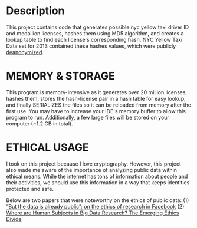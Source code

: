 # Description
This project contains code that generates possible nyc yellow taxi driver ID and medallion licenses, hashes them using MD5 algorithm, and creates a lookup table to find each license's corresponding hash. NYC Yellow Taxi Data set for 2013 contained these hashes values, which were publicly [deanonymized](https://tech.vijayp.ca/of-taxis-and-rainbows-f6bc289679a1#.pwo3p72k0). 

# MEMORY & STORAGE
This program is memory-intensive as it generates over 20 million licenses, hashes them, stores the hash-license pair in a hash table for easy lookup, and finally SERIALIZES the files so it can be reloaded from memory after the first use. You may have to increase your IDE's memory buffer to allow this program to run. Additionally, a few large files will be stored on your computer (~1.2 GB in total).

# ETHICAL USAGE
I took on this project because I love cryptography. However, this project also made me aware of the importance of analyzing public data within ethical means. While the internet has tons of information about people and their activities, we should use this information in a way that keeps identities protected and safe. 

Below are two papers that were noteworthy on the ethics of public data:
(1) [“But the data is already public”: on the ethics of research in Facebook](http://link.springer.com/article/10.1007/s10676-010-9227-5)
(2) [Where are Human Subjects in Big Data Research? The Emerging Ethics Divide](http://link.springer.com/article/10.1007/s10676-010-9227-5)



